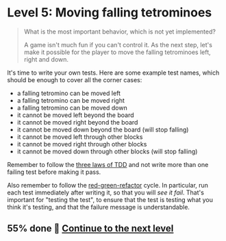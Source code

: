 # Level 5: Moving falling tetrominoes

> What is the most important behavior, which is not yet implemented?
>
> A game isn't much fun if you can't control it. As the next step, let's make it possible for the player to move the
> falling tetrominoes left, right and down.

It's time to write your own tests. Here are some example test names, which should be enough to cover all the corner
cases:

- a falling tetromino can be moved left
- a falling tetromino can be moved right
- a falling tetromino can be moved down
- it cannot be moved left beyond the board
- it cannot be moved right beyond the board
- it cannot be moved down beyond the board (will stop falling)
- it cannot be moved left through other blocks
- it cannot be moved right through other blocks
- it cannot be moved down through other blocks (will stop falling)

Remember to follow the [three laws of TDD](https://tdd.mooc.fi/1-tdd#three-laws-of-tdd) and not write more than one
failing test before making it pass.

Also remember to follow the [red-green-refactor](https://tdd.mooc.fi/1-tdd#red-green-refactor) cycle. In particular, run
each test immediately after writing it, so that you will *see it fail*. That's important for "testing the test", to
ensure that the test is testing what you think it's testing, and that the failure message is understandable.

## 55% done 🚀 [Continue to the next level](level-6.md)
